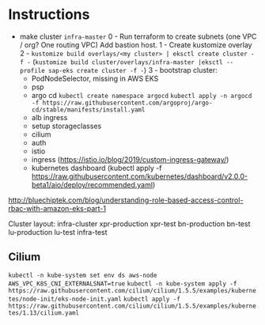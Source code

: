 # Instructions
- make cluster `infra-master`
0 - Run terraform to create subnets (one VPC / org? One routing VPC) Add bastion host.
1 - Create kustomize overlay
2 - `kustomize build overlays/<my cluster> | eksctl create cluster -f -` (`kustomize build cluster/overlays/infra-master |eksctl --profile sap-eks create cluster -f -`)
3 - bootstrap cluster:
    - PodNodeSelector, missing in AWS EKS 
    - psp
    - argo cd
        `kubectl create namespace argocd`
        `kubectl apply -n argocd -f https://raw.githubusercontent.com/argoproj/argo-cd/stable/manifests/install.yaml`
    - alb ingress
    - setup storageclasses
    - cilium
    - auth
    - istio
    - ingress (https://istio.io/blog/2019/custom-ingress-gateway/)
    - kubernetes dashboard (kubectl apply -f https://raw.githubusercontent.com/kubernetes/dashboard/v2.0.0-beta1/aio/deploy/recommended.yaml)

http://bluechiptek.com/blog/understanding-role-based-access-control-rbac-with-amazon-eks-part-1

Cluster layout:
    infra-cluster
        xpr-production
        xpr-test
        bn-production
        bn-test
        lu-production
        lu-test
        infra-test


## Cilium

`kubectl -n kube-system set env ds aws-node AWS_VPC_K8S_CNI_EXTERNALSNAT=true`
`kubectl -n kube-system apply -f https://raw.githubusercontent.com/cilium/cilium/1.5.5/examples/kubernetes/node-init/eks-node-init.yaml`
`kubectl apply -f https://raw.githubusercontent.com/cilium/cilium/1.5.5/examples/kubernetes/1.13/cilium.yaml` 

